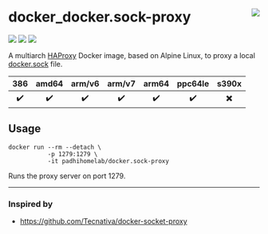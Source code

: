 # docker_docker.sock-proxy <a href='https://github.com/padhi-homelab/docker_docker.sock-proxy/actions?query=workflow%3A%22Docker+CI+Release%22'><img align='right' src='https://img.shields.io/github/workflow/status/padhi-homelab/docker_docker.sock-proxy/Docker%20CI%20Release?logo=github&logoWidth=24&style=flat-square'></img></a>

<a href='https://microbadger.com/images/padhihomelab/docker.sock-proxy'><img src='https://img.shields.io/microbadger/layers/padhihomelab/docker.sock-proxy/latest?logo=docker&logoWidth=24&style=for-the-badge'></img></a>
<a href='https://hub.docker.com/r/padhihomelab/docker.sock-proxy'><img src='https://img.shields.io/docker/image-size/padhihomelab/docker.sock-proxy/latest?logo=docker&logoWidth=24&style=for-the-badge'></img></a>
<a href='https://hub.docker.com/r/padhihomelab/docker.sock-proxy'><img src='https://img.shields.io/docker/image-size/padhihomelab/docker.sock-proxy/latest?logo=docker&logoWidth=24&style=for-the-badge'></img></a>

A multiarch [HAProxy] Docker image, based on Alpine Linux, to proxy a local [docker.sock] file.

|        386         |       amd64        |       arm/v6       |       arm/v7       |       arm64        |      ppc64le       |          s390x           |
| :----------------: | :----------------: | :----------------: | :----------------: | :----------------: | :----------------: | :----------------------: |
| :heavy_check_mark: | :heavy_check_mark: | :heavy_check_mark: | :heavy_check_mark: | :heavy_check_mark: | :heavy_check_mark: | :heavy_multiplication_x: |

## Usage

```
docker run --rm --detach \
           -p 1279:1279 \
           -it padhihomelab/docker.sock-proxy
```

Runs the proxy server on port 1279.

_<More details to be added soon>_

---

### Inspired by
  - https://github.com/Tecnativa/docker-socket-proxy


[Alpine Linux]: https://alpinelinux.org/
[Docker API]:   https://docs.docker.com/engine/api/
[docker.sock]:  https://docs.docker.com/engine/reference/commandline/dockerd/#daemon-socket-option
[HAProxy]:      http://www.haproxy.org/
